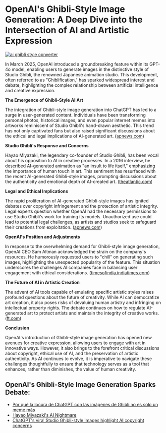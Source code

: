# OpenAI's Ghibli-Style Image Generation: A Deep Dive into the Intersection of AI and Artistic Expression

[![ai ghibli style converter](https://i.imgur.com/dwt8Y5G.gif)](https://witbeam.net/slzx)

In March 2025, OpenAI introduced a groundbreaking feature within its GPT-4o model, enabling users to generate images in the distinctive style of Studio Ghibli, the renowned Japanese animation studio. This development, often referred to as "Ghiblification," has sparked widespread interest and debate, highlighting the complex relationship between artificial intelligence and creative expression.

**The Emergence of Ghibli-Style AI Art**

The integration of Ghibli-style image generation into ChatGPT has led to a surge in user-generated content. Individuals have been transforming personal photos, historical images, and even popular internet memes into artworks reminiscent of Studio Ghibli's hand-drawn aesthetic. This trend has not only captivated fans but also raised significant discussions about the ethical and legal implications of AI-generated art. ([apnews.com](https://apnews.com/article/0f4cb487ec3042dd5b43ad47879b91f4?utm_source=openai))

**Studio Ghibli's Response and Concerns**

Hayao Miyazaki, the legendary co-founder of Studio Ghibli, has been vocal about his opposition to AI in creative processes. In a 2016 interview, he described AI-generated animation as "an insult to life itself," emphasizing the importance of human touch in art. This sentiment has resurfaced with the recent AI-generated Ghibli-style images, prompting discussions about the authenticity and emotional depth of AI-created art. ([theatlantic.com](https://www.theatlantic.com/newsletters/archive/2025/03/studio-ghibli-memes-openai-chatgpt/682235/?utm_source=openai))

**Legal and Ethical Implications**

The rapid proliferation of AI-generated Ghibli-style images has ignited debates over copyright infringement and the protection of artistic integrity. Legal experts question whether OpenAI had the necessary permissions to use Studio Ghibli's work for training its models. Unauthorized use could lead to potential legal challenges, as artists and studios seek to safeguard their creations from exploitation. ([apnews.com](https://apnews.com/article/0f4cb487ec3042dd5b43ad47879b91f4?utm_source=openai))

**OpenAI's Position and Adjustments**

In response to the overwhelming demand for Ghibli-style image generation, OpenAI CEO Sam Altman acknowledged the strain on the company's resources. He humorously requested users to "chill" on generating such images, highlighting the unexpected popularity of the feature. This situation underscores the challenges AI companies face in balancing user engagement with ethical considerations. ([timesofindia.indiatimes.com](https://timesofindia.indiatimes.com/technology/tech-news/openai-ceo-sam-altman-to-users-making-ghibli-style-images-using-chatgpt-let-my-team-sleep-please-/articleshow/119744782.cms?utm_source=openai))

**The Future of AI in Artistic Creation**

The advent of AI tools capable of emulating specific artistic styles raises profound questions about the future of creativity. While AI can democratize art creation, it also poses risks of devaluing human artistry and infringing on intellectual property rights. The debate continues on how to regulate AI-generated art to protect artists and maintain the integrity of creative works. ([ft.com](https://www.ft.com/content/1674e431-5f4a-4952-8ea1-2e9add47abaf?utm_source=openai))

**Conclusion**

OpenAI's introduction of Ghibli-style image generation has opened new avenues for creative expression, allowing users to engage with art in innovative ways. However, it also brings to the forefront critical discussions about copyright, ethical use of AI, and the preservation of artistic authenticity. As AI continues to evolve, it is imperative to navigate these challenges thoughtfully to ensure that technology serves as a tool that enhances, rather than diminishes, the value of human creativity.


## OpenAI's Ghibli-Style Image Generation Sparks Debate:
- [Por qué la locura de ChatGPT con las imágenes de Ghibli no es solo un meme más](https://elpais.com/tecnologia/2025-04-02/por-que-la-locura-de-chatgpt-con-las-imagenes-de-ghibli-no-es-solo-un-meme-mas.html?utm_source=openai)
- [Hayao Miyazaki's AI Nightmare](https://www.theatlantic.com/newsletters/archive/2025/03/studio-ghibli-memes-openai-chatgpt/682235/?utm_source=openai)
- [ChatGPT's viral Studio Ghibli-style images highlight AI copyright concerns](https://apnews.com/article/0f4cb487ec3042dd5b43ad47879b91f4?utm_source=openai)